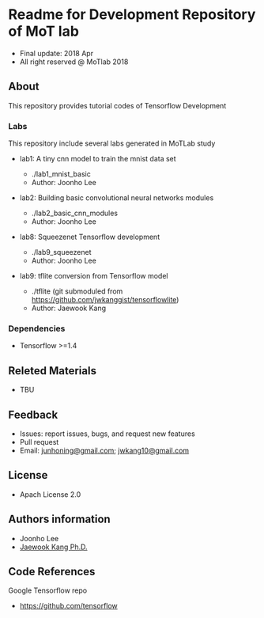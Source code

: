 Readme for Development Repository of MoT lab 
==================================
- Final update: 2018 Apr 
- All right reserved @ MoTlab 2018


## About
This repository provides tutorial codes of Tensorflow Development



### Labs
This repository include several labs generated in MoTLab study
- lab1: A tiny cnn model to train the mnist data set
    - ./lab1_mnist_basic
    - Author: Joonho Lee
    
- lab2: Building basic convolutional neural networks modules
    - ./lab2_basic_cnn_modules
    - Author: Joonho Lee

- lab8: Squeezenet Tensorflow development    
    - ./lab9_squeezenet
    - Author: Joonho Lee

- lab9: tflite conversion from Tensorflow model
    - ./tflite (git submoduled from https://github.com/jwkanggist/tensorflowlite)
    - Author: Jaewook Kang


### Dependencies
- Tensorflow >=1.4


## Releted Materials 
- TBU


## Feedback 
- Issues: report issues, bugs, and request new features
- Pull request
- Email: junhoning@gmail.com; jwkang10@gmail.com

## License
- Apach License 2.0


## Authors information 
- Joonho Lee
- [Jaewook Kang Ph.D.](https://www.linkedin.com/in/jaewook-kang-3a4217b9/)



## Code References
Google Tensorflow repo
- https://github.com/tensorflow